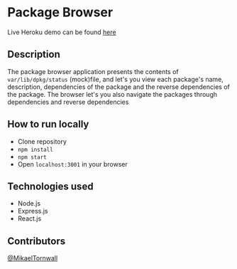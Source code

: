 # Package Browser

Live Heroku demo can be found [here](http://pre-assignment-reaktor-2020.herokuapp.com/)

## Description

The package browser application presents the contents of `var/lib/dpkg/status` (mock)file, and let's you view each package's name, description, dependencies of the package and the reverse dependencies of the package. The browser let's you also navigate the packages through dependencies and reverse dependencies

## How to run locally

- Clone repository
- `npm install`
- `npm start`
- Open `localhost:3001` in your browser

## Technologies used

- Node.js
- Express.js
- React.js

## Contributors

[@MikaelTornwall](https://github.com/MikaelTornwall)
